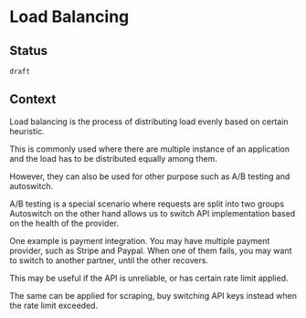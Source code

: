 # Load Balancing

## Status

`draft`

## Context

Load balancing is the process of distributing load evenly based on certain heuristic.

This is commonly used where there are multiple instance of an application and the load has to be distributed equally among them.

However, they can also be used for other purpose such as A/B testing and autoswitch.

A/B testing is a special scenario where requests are split into two groups
 Autoswitch on the other hand allows us to switch API implementation based on the health of the provider.

 One example is payment integration. You may have multiple payment provider, such as Stripe and Paypal. When one of them fails, you may want to switch to another partner, until the other recovers.


 This may be useful if the API is unreliable, or has certain rate limit applied.

 The same can be applied for scraping, buy switching API keys instead when the rate limit exceeded.
